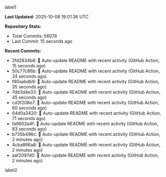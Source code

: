 
label1 
<!-- ACTIVITY_START -->
**Last Updated:** 2025-10-08 19:01:36 UTC

**Repository Stats:**
- Total Commits: 56078
- Last Commit: 15 seconds ago

**Recent Commits:**
- 2fd2834b8: 🤖 Auto-update README with recent activity (GitHub Action, 15 seconds ago)
- 50c77c86b: 🤖 Auto-update README with recent activity (GitHub Action, 24 seconds ago)
- f90aabdb9: 🤖 Auto-update README with recent activity (GitHub Action, 35 seconds ago)
- 7dd3d4e33: 🤖 Auto-update README with recent activity (GitHub Action, 45 seconds ago)
- cd3f208e7: 🤖 Auto-update README with recent activity (GitHub Action, 60 seconds ago)
- 64d0a3420: 🤖 Auto-update README with recent activity (GitHub Action, 71 seconds ago)
- fa9602a4f: 🤖 Auto-update README with recent activity (GitHub Action, 83 seconds ago)
- b735b496c: 🤖 Auto-update README with recent activity (GitHub Action, 2 minutes ago)
- 4cba896a8: 🤖 Auto-update README with recent activity (GitHub Action, 2 minutes ago)
- aaf2097d0: 🤖 Auto-update README with recent activity (GitHub Action, 2 minutes ago)
<!-- ACTIVITY_END -->

label2
